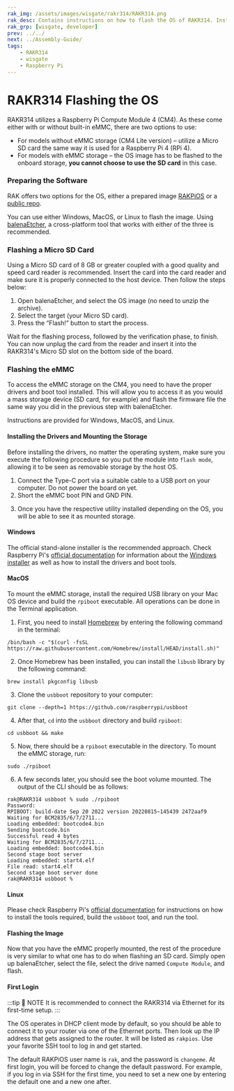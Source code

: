 ```yaml
---
rak_img: /assets/images/wisgate/rakr314/RAKR314.png
rak_desc: Contains instructions on how to flash the OS of RAKR314. Instructions are written in a detailed and step-by-step manner for an easier experience in setting up your device.
rak_grp: [wisgate, developer]
prev: ../../
next: ../Assembly-Guide/
tags:
    - RAKR314
    - wisgate
    - Raspberry Pi
---
```



# RAKR314 Flashing the OS


RAKR314 utilizes a Raspberry Pi Compute Module 4 (CM4). As these come either with or without built-in eMMC, there are two options to use:

- For models without eMMC storage (CM4 Lite version) – utilize a Micro SD card the same way it is used for a Raspberry Pi 4 (RPi 4).
- For models with eMMC storage – the OS image has to be flashed to the onboard storage, **you cannot choose to use the SD card** in this case.


### Preparing the Software

RAK offers two options for the OS, either a prepared image [RAKPiOS](https://downloads.rakwireless.com/LoRa/Software_Firmware/RAKPiOS/History-Version-Release/20221019-rakpios-0.6.0-arm64-lite.zip) or a [public repo](https://github.com/RAKWireless/rakpios).

You can use either Windows, MacOS, or Linux to flash the image. Using [balenaEtcher](https://www.balena.io/etcher/), a cross-platform tool that works with either of the three is recommended.

### Flashing a Micro SD Card

Using a Micro SD card of 8 GB or greater coupled with a good quality and speed card reader is recommended. Insert the card into the card reader and make sure it is properly connected to the host device. Then follow the steps below:

1. Open balenaEtcher, and select the OS image (no need to unzip the archive).
2. Select the target (your Micro SD card).
3. Press the “Flash!” button to start the process.

<rk-img
  src="/assets/images/wisgate/rakr314/3.balena.png"
  width="70%"
  caption="balena Etcher"
/>


Wait for the flashing process, followed by the verification phase, to finish. You can now unplug the card from the reader and insert it into the RAKR314's Micro SD slot on the bottom side of the board.


### Flashing the eMMC


To access the eMMC storage on the CM4, you need to have the proper drivers and boot tool installed. This will allow you to access it as you would a mass storage device (SD card, for example) and flash the firmware file the same way you did in the previous step with balenaEtcher.

Instructions are provided for Windows, MacOS, and Linux.


#### Installing the Drivers and Mounting the Storage

Before installing the drivers, no matter the operating system, make sure you execute the following procedure so you put the module into `flash mode`, allowing it to be seen as removable storage by the host OS.

1. Connect the Type-C port via a suitable cable to a USB port on your computer. Do not power the board on yet.
2. Short the eMMC boot PIN and GND PIN.


<rk-img
  src="/assets/images/wisgate/rakr314/4.boot-pins.png"
  width="50%"
  caption="GND and eMMC boot pins"
/>

3. Once you have the respective utility installed depending on the OS, you will be able to see it as mounted storage.


#### Windows

The official stand-alone installer is the recommended approach. Check Raspberry Pi's [official documentation](https://www.raspberrypi.com/documentation/computers/compute-module.html) for information about the [Windows installer](https://github.com/raspberrypi/usbboot/raw/master/win32/rpiboot_setup.exe) as well as how to install the drivers and boot tools.


#### MacOS

To mount the eMMC storage, install the required USB library on your Mac OS device and build the `rpiboot` executable. All operations can be done in the Terminal application.

1. First, you need to install [Homebrew](https://brew.sh/) by entering the following command in the terminal:

```
/bin/bash -c "$(curl -fsSL https://raw.githubusercontent.com/Homebrew/install/HEAD/install.sh)"
```

2. Once Homebrew has been installed, you can install the `libusb` library by the following command:

```
brew install pkgconfig libusb
```

3. Clone the `usbboot` repository to your computer:

```
git clone --depth=1 https://github.com/raspberrypi/usbboot
```

4. After that, `cd` into the `usbboot` directory and build `rpiboot`:

```
cd usbboot && make
```

5. Now, there should be a `rpiboot` executable in the directory. To mount the eMMC storage, run:

```
sudo ./rpiboot
```

6. A few seconds later, you should see the boot volume mounted. The output of the CLI should be as follows:

```
rak@RAKR314 usbboot % sudo ./rpiboot
Password:
RPIBOOT: build-date Sep 20 2022 version 20220815~145439 2472aaf9
Waiting for BCM2835/6/7/2711...
Loading embedded: bootcode4.bin
Sending bootcode.bin
Successful read 4 bytes
Waiting for BCM2835/6/7/2711...
Loading embedded: bootcode4.bin
Second stage boot server
Loading embedded: start4.elf
File read: start4.elf
Second stage boot server done
rak@RAKR314 usbboot %
```

#### Linux

Please check Raspberry Pi's [official documentation](https://www.raspberrypi.com/documentation/computers/compute-module.html) for instructions on how to install the tools required, build the `usbboot` tool, and run the tool.


#### Flashing the Image

Now that you have the eMMC properly mounted, the rest of the procedure is very similar to what one has to do when flashing an SD card. Simply open up balenaEtcher, select the file, select the drive named `Compute Module`, and flash.


<rk-img
  src="/assets/images/wisgate/rakr314/5.eMMC.png"
  width="70%"
  caption="eMMC as seen in balenaEtcher"
/>


#### First Login


:::tip 📝 NOTE
It is recommended to connect the RAKR314 via Ethernet for its first-time setup.
:::

The OS operates in DHCP client mode by default, so you should be able to connect it to your router via one of the Ethernet ports. Then look up the IP address that gets assigned to the router. It will be listed as `rakpios`. Use your favorite SSH tool to log in and get started.

The default RAKPiOS user name is `rak`, and the password is `changeme`. At first login, you will be forced to change the default password. For example, if you log in via SSH for the first time, you need to set a new one by entering the default one and a new one after.
